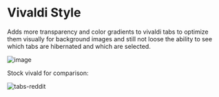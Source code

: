 # Vivaldi Style

Adds more transparency and color gradients to vivaldi tabs to optimize them visually for background images and still not loose the ability to see which tabs are hibernated and which are selected.

![image](https://github.com/jnccd/vivaldi-style/assets/19777592/7f505899-8ac8-4027-bc1f-d9f88dc8e21a)

Stock vivald for comparison:

![tabs-reddit](https://github.com/jnccd/vivaldi-style/assets/19777592/c09d51ec-e8fb-48c9-9f0f-eea9c237ca28)
